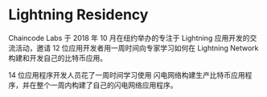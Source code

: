 # Lightning Residency

Chaincode Labs 于 2018 年 10 月在纽约举办的专注于 Lightning 应用开发的交流活动，邀请 12 位应用开发者用一周时间向专家学习如何在 Lightning Network 构建和开发自己的比特币应用。

14 位应用程序开发人员花了一周时间学习使用 闪电网络构建生产比特币应用程序，并在整个一周内构建了自己的闪电网络应用程序。
